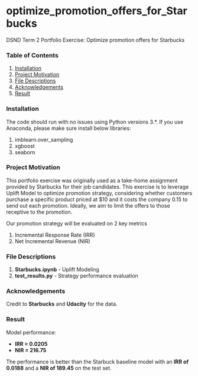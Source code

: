 # optimize_promotion_offers_for_Starbucks
DSND Term 2 Portfolio Exercise: Optimize promotion offers for Starbucks

### Table of Contents

1. [Installation](#installation)
2. [Project Motivation](#motivation)
3. [File Descriptions](#description)
4. [Acknowledgements](#acknowledgement)
5. [Result](#result)


### Installation <a name="installation"></a>

The code should run with no issues using Python versions 3.*. If you use Anaconda, please make sure install below libraries:

1. imblearn.over_sampling
2. xgboost
3. seaborn


### Project Motivation<a name="motivation"></a>
This portfolio exercise was originally used as a take-home assignment provided by Starbucks for their job candidates. This exercise is to leverage Uplift Model to optimize promotion strategy, considering whether customers purchase a specific product priced at $10 and it costs the company 0.15 to send out each promotion. Ideally, we aim to limit the offers to those receptive to the promotion.

Our promotion strategy will be evaluated on 2 key metrics

1. Incremental Response Rate (IRR)
2. Net Incremental Revenue (NIR)

### File Descriptions<a name="description"></a>
1. **Starbucks.ipynb** - Uplift Modeling
2. **test_results.py** - Strategy performance evaluation 


### Acknowledgements<a name="acknowledgement"></a>
Credit to **Starbucks** and **Udacity** for the data.


### Result <a name="result"></a>
Model performance: 
* **IRR = 0.0205**
* **NIR = 216.75**

The performance is better than the Starbuck baseline model with an **IRR of 0.0188** and a **NIR of 189.45** on the test set.
